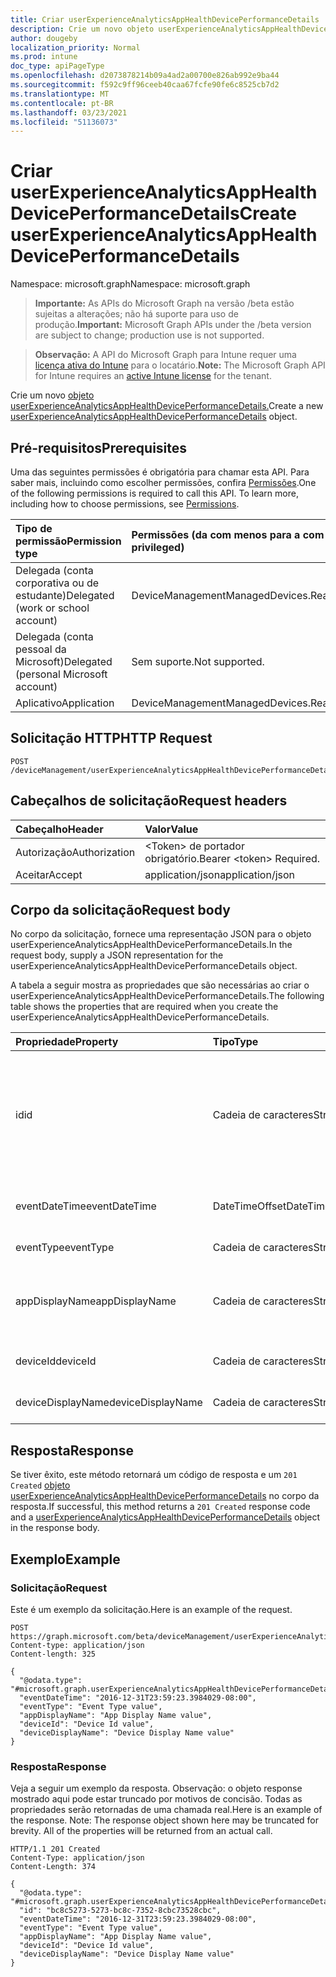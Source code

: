 ```yaml
---
title: Criar userExperienceAnalyticsAppHealthDevicePerformanceDetails
description: Crie um novo objeto userExperienceAnalyticsAppHealthDevicePerformanceDetails.
author: dougeby
localization_priority: Normal
ms.prod: intune
doc_type: apiPageType
ms.openlocfilehash: d2073878214b09a4ad2a00700e826ab992e9ba44
ms.sourcegitcommit: f592c9ff96ceeb40caa67fcfe90fe6c8525cb7d2
ms.translationtype: MT
ms.contentlocale: pt-BR
ms.lasthandoff: 03/23/2021
ms.locfileid: "51136073"
---
```

# <a name="create-userexperienceanalyticsapphealthdeviceperformancedetails"></a><span data-ttu-id="acf0d-103">Criar userExperienceAnalyticsAppHealthDevicePerformanceDetails</span><span class="sxs-lookup"><span data-stu-id="acf0d-103">Create userExperienceAnalyticsAppHealthDevicePerformanceDetails</span></span>

<span data-ttu-id="acf0d-104">Namespace: microsoft.graph</span><span class="sxs-lookup"><span data-stu-id="acf0d-104">Namespace: microsoft.graph</span></span>

> <span data-ttu-id="acf0d-105">**Importante:** As APIs do Microsoft Graph na versão /beta estão sujeitas a alterações; não há suporte para uso de produção.</span><span class="sxs-lookup"><span data-stu-id="acf0d-105">**Important:** Microsoft Graph APIs under the /beta version are subject to change; production use is not supported.</span></span>

> <span data-ttu-id="acf0d-106">**Observação:** A API do Microsoft Graph para Intune requer uma [licença ativa do Intune](https://go.microsoft.com/fwlink/?linkid=839381) para o locatário.</span><span class="sxs-lookup"><span data-stu-id="acf0d-106">**Note:** The Microsoft Graph API for Intune requires an [active Intune license](https://go.microsoft.com/fwlink/?linkid=839381) for the tenant.</span></span>

<span data-ttu-id="acf0d-107">Crie um novo [objeto userExperienceAnalyticsAppHealthDevicePerformanceDetails.](../resources/intune-devices-userexperienceanalyticsapphealthdeviceperformancedetails.md)</span><span class="sxs-lookup"><span data-stu-id="acf0d-107">Create a new [userExperienceAnalyticsAppHealthDevicePerformanceDetails](../resources/intune-devices-userexperienceanalyticsapphealthdeviceperformancedetails.md) object.</span></span>

## <a name="prerequisites"></a><span data-ttu-id="acf0d-108">Pré-requisitos</span><span class="sxs-lookup"><span data-stu-id="acf0d-108">Prerequisites</span></span>
<span data-ttu-id="acf0d-p101">Uma das seguintes permissões é obrigatória para chamar esta API. Para saber mais, incluindo como escolher permissões, confira [Permissões](/graph/permissions-reference).</span><span class="sxs-lookup"><span data-stu-id="acf0d-p101">One of the following permissions is required to call this API. To learn more, including how to choose permissions, see [Permissions](/graph/permissions-reference).</span></span>

|<span data-ttu-id="acf0d-111">Tipo de permissão</span><span class="sxs-lookup"><span data-stu-id="acf0d-111">Permission type</span></span>|<span data-ttu-id="acf0d-112">Permissões (da com menos para a com mais privilégios)</span><span class="sxs-lookup"><span data-stu-id="acf0d-112">Permissions (from least to most privileged)</span></span>|
|:---|:---|
|<span data-ttu-id="acf0d-113">Delegada (conta corporativa ou de estudante)</span><span class="sxs-lookup"><span data-stu-id="acf0d-113">Delegated (work or school account)</span></span>|<span data-ttu-id="acf0d-114">DeviceManagementManagedDevices.ReadWrite.All</span><span class="sxs-lookup"><span data-stu-id="acf0d-114">DeviceManagementManagedDevices.ReadWrite.All</span></span>|
|<span data-ttu-id="acf0d-115">Delegada (conta pessoal da Microsoft)</span><span class="sxs-lookup"><span data-stu-id="acf0d-115">Delegated (personal Microsoft account)</span></span>|<span data-ttu-id="acf0d-116">Sem suporte.</span><span class="sxs-lookup"><span data-stu-id="acf0d-116">Not supported.</span></span>|
|<span data-ttu-id="acf0d-117">Aplicativo</span><span class="sxs-lookup"><span data-stu-id="acf0d-117">Application</span></span>|<span data-ttu-id="acf0d-118">DeviceManagementManagedDevices.ReadWrite.All</span><span class="sxs-lookup"><span data-stu-id="acf0d-118">DeviceManagementManagedDevices.ReadWrite.All</span></span>|

## <a name="http-request"></a><span data-ttu-id="acf0d-119">Solicitação HTTP</span><span class="sxs-lookup"><span data-stu-id="acf0d-119">HTTP Request</span></span>
<!-- {
  "blockType": "ignored"
}
-->
``` http
POST /deviceManagement/userExperienceAnalyticsAppHealthDevicePerformanceDetails
```

## <a name="request-headers"></a><span data-ttu-id="acf0d-120">Cabeçalhos de solicitação</span><span class="sxs-lookup"><span data-stu-id="acf0d-120">Request headers</span></span>
|<span data-ttu-id="acf0d-121">Cabeçalho</span><span class="sxs-lookup"><span data-stu-id="acf0d-121">Header</span></span>|<span data-ttu-id="acf0d-122">Valor</span><span class="sxs-lookup"><span data-stu-id="acf0d-122">Value</span></span>|
|:---|:---|
|<span data-ttu-id="acf0d-123">Autorização</span><span class="sxs-lookup"><span data-stu-id="acf0d-123">Authorization</span></span>|<span data-ttu-id="acf0d-124">&lt;Token&gt; de portador obrigatório.</span><span class="sxs-lookup"><span data-stu-id="acf0d-124">Bearer &lt;token&gt; Required.</span></span>|
|<span data-ttu-id="acf0d-125">Aceitar</span><span class="sxs-lookup"><span data-stu-id="acf0d-125">Accept</span></span>|<span data-ttu-id="acf0d-126">application/json</span><span class="sxs-lookup"><span data-stu-id="acf0d-126">application/json</span></span>|

## <a name="request-body"></a><span data-ttu-id="acf0d-127">Corpo da solicitação</span><span class="sxs-lookup"><span data-stu-id="acf0d-127">Request body</span></span>
<span data-ttu-id="acf0d-128">No corpo da solicitação, fornece uma representação JSON para o objeto userExperienceAnalyticsAppHealthDevicePerformanceDetails.</span><span class="sxs-lookup"><span data-stu-id="acf0d-128">In the request body, supply a JSON representation for the userExperienceAnalyticsAppHealthDevicePerformanceDetails object.</span></span>

<span data-ttu-id="acf0d-129">A tabela a seguir mostra as propriedades que são necessárias ao criar o userExperienceAnalyticsAppHealthDevicePerformanceDetails.</span><span class="sxs-lookup"><span data-stu-id="acf0d-129">The following table shows the properties that are required when you create the userExperienceAnalyticsAppHealthDevicePerformanceDetails.</span></span>

|<span data-ttu-id="acf0d-130">Propriedade</span><span class="sxs-lookup"><span data-stu-id="acf0d-130">Property</span></span>|<span data-ttu-id="acf0d-131">Tipo</span><span class="sxs-lookup"><span data-stu-id="acf0d-131">Type</span></span>|<span data-ttu-id="acf0d-132">Descrição</span><span class="sxs-lookup"><span data-stu-id="acf0d-132">Description</span></span>|
|:---|:---|:---|
|<span data-ttu-id="acf0d-133">id</span><span class="sxs-lookup"><span data-stu-id="acf0d-133">id</span></span>|<span data-ttu-id="acf0d-134">Cadeia de caracteres</span><span class="sxs-lookup"><span data-stu-id="acf0d-134">String</span></span>|<span data-ttu-id="acf0d-135">O identificador exclusivo do objeto de desempenho do dispositivo de análise de experiência do usuário.</span><span class="sxs-lookup"><span data-stu-id="acf0d-135">The unique identifier of the user experience analytics device performance object.</span></span>|
|<span data-ttu-id="acf0d-136">eventDateTime</span><span class="sxs-lookup"><span data-stu-id="acf0d-136">eventDateTime</span></span>|<span data-ttu-id="acf0d-137">DateTimeOffset</span><span class="sxs-lookup"><span data-stu-id="acf0d-137">DateTimeOffset</span></span>|<span data-ttu-id="acf0d-138">A hora em que o evento ocorreu.</span><span class="sxs-lookup"><span data-stu-id="acf0d-138">The time the event occurred.</span></span>|
|<span data-ttu-id="acf0d-139">eventType</span><span class="sxs-lookup"><span data-stu-id="acf0d-139">eventType</span></span>|<span data-ttu-id="acf0d-140">Cadeia de caracteres</span><span class="sxs-lookup"><span data-stu-id="acf0d-140">String</span></span>|<span data-ttu-id="acf0d-141">O tipo do evento.</span><span class="sxs-lookup"><span data-stu-id="acf0d-141">The type of the event.</span></span>|
|<span data-ttu-id="acf0d-142">appDisplayName</span><span class="sxs-lookup"><span data-stu-id="acf0d-142">appDisplayName</span></span>|<span data-ttu-id="acf0d-143">Cadeia de caracteres</span><span class="sxs-lookup"><span data-stu-id="acf0d-143">String</span></span>|<span data-ttu-id="acf0d-144">O nome amigável do aplicativo para o qual o evento ocorreu.</span><span class="sxs-lookup"><span data-stu-id="acf0d-144">The friendly name of the application for which the event occurred.</span></span>|
|<span data-ttu-id="acf0d-145">deviceId</span><span class="sxs-lookup"><span data-stu-id="acf0d-145">deviceId</span></span>|<span data-ttu-id="acf0d-146">Cadeia de caracteres</span><span class="sxs-lookup"><span data-stu-id="acf0d-146">String</span></span>|<span data-ttu-id="acf0d-147">A id do dispositivo.</span><span class="sxs-lookup"><span data-stu-id="acf0d-147">The id of the device.</span></span>|
|<span data-ttu-id="acf0d-148">deviceDisplayName</span><span class="sxs-lookup"><span data-stu-id="acf0d-148">deviceDisplayName</span></span>|<span data-ttu-id="acf0d-149">Cadeia de caracteres</span><span class="sxs-lookup"><span data-stu-id="acf0d-149">String</span></span>|<span data-ttu-id="acf0d-150">O nome do dispositivo.</span><span class="sxs-lookup"><span data-stu-id="acf0d-150">The name of the device.</span></span>|



## <a name="response"></a><span data-ttu-id="acf0d-151">Resposta</span><span class="sxs-lookup"><span data-stu-id="acf0d-151">Response</span></span>
<span data-ttu-id="acf0d-152">Se tiver êxito, este método retornará um código de resposta e um `201 Created` [objeto userExperienceAnalyticsAppHealthDevicePerformanceDetails](../resources/intune-devices-userexperienceanalyticsapphealthdeviceperformancedetails.md) no corpo da resposta.</span><span class="sxs-lookup"><span data-stu-id="acf0d-152">If successful, this method returns a `201 Created` response code and a [userExperienceAnalyticsAppHealthDevicePerformanceDetails](../resources/intune-devices-userexperienceanalyticsapphealthdeviceperformancedetails.md) object in the response body.</span></span>

## <a name="example"></a><span data-ttu-id="acf0d-153">Exemplo</span><span class="sxs-lookup"><span data-stu-id="acf0d-153">Example</span></span>

### <a name="request"></a><span data-ttu-id="acf0d-154">Solicitação</span><span class="sxs-lookup"><span data-stu-id="acf0d-154">Request</span></span>
<span data-ttu-id="acf0d-155">Este é um exemplo da solicitação.</span><span class="sxs-lookup"><span data-stu-id="acf0d-155">Here is an example of the request.</span></span>
``` http
POST https://graph.microsoft.com/beta/deviceManagement/userExperienceAnalyticsAppHealthDevicePerformanceDetails
Content-type: application/json
Content-length: 325

{
  "@odata.type": "#microsoft.graph.userExperienceAnalyticsAppHealthDevicePerformanceDetails",
  "eventDateTime": "2016-12-31T23:59:23.3984029-08:00",
  "eventType": "Event Type value",
  "appDisplayName": "App Display Name value",
  "deviceId": "Device Id value",
  "deviceDisplayName": "Device Display Name value"
}
```

### <a name="response"></a><span data-ttu-id="acf0d-156">Resposta</span><span class="sxs-lookup"><span data-stu-id="acf0d-156">Response</span></span>
<span data-ttu-id="acf0d-p102">Veja a seguir um exemplo da resposta. Observação: o objeto response mostrado aqui pode estar truncado por motivos de concisão. Todas as propriedades serão retornadas de uma chamada real.</span><span class="sxs-lookup"><span data-stu-id="acf0d-p102">Here is an example of the response. Note: The response object shown here may be truncated for brevity. All of the properties will be returned from an actual call.</span></span>
``` http
HTTP/1.1 201 Created
Content-Type: application/json
Content-Length: 374

{
  "@odata.type": "#microsoft.graph.userExperienceAnalyticsAppHealthDevicePerformanceDetails",
  "id": "bc8c5273-5273-bc8c-7352-8cbc73528cbc",
  "eventDateTime": "2016-12-31T23:59:23.3984029-08:00",
  "eventType": "Event Type value",
  "appDisplayName": "App Display Name value",
  "deviceId": "Device Id value",
  "deviceDisplayName": "Device Display Name value"
}
```




